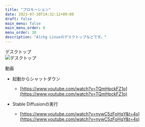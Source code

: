 ```yaml
---
title: "プロモーション"
date: 2023-07-30T14:32:12+09:00
draft: false
main_menu: false
main_menu_order: 0
menu_order: 30
description: "Alchg Linuxのデスクトップなどです。"
---
```

デスクトップ  
![デスクトップ](/image/2023-07-30-desktop.png)  

動画
- 起動からシャットダウン  
	- [https://www.youtube.com/watch?v=TQmHpckFZ1o](https://www.youtube.com/watch?v=TQmHpckFZ1o)  


- Stable Diffusionの実行  
	- [https://www.youtube.com/watch?v=nywC5zFoHqY&t=4s](https://www.youtube.com/watch?v=nywC5zFoHqY&t=4s)  

